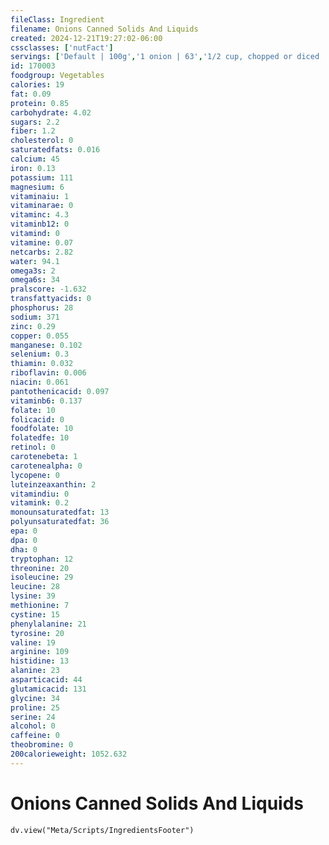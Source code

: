 ```yaml
---
fileClass: Ingredient
filename: Onions Canned Solids And Liquids
created: 2024-12-21T19:27:02-06:00
cssclasses: ['nutFact']
servings: ['Default | 100g','1 onion | 63','1/2 cup, chopped or diced | 112']
id: 170003
foodgroup: Vegetables
calories: 19
fat: 0.09
protein: 0.85
carbohydrate: 4.02
sugars: 2.2
fiber: 1.2
cholesterol: 0
saturatedfats: 0.016
calcium: 45
iron: 0.13
potassium: 111
magnesium: 6
vitaminaiu: 1
vitaminarae: 0
vitaminc: 4.3
vitaminb12: 0
vitamind: 0
vitamine: 0.07
netcarbs: 2.82
water: 94.1
omega3s: 2
omega6s: 34
pralscore: -1.632
transfattyacids: 0
phosphorus: 28
sodium: 371
zinc: 0.29
copper: 0.055
manganese: 0.102
selenium: 0.3
thiamin: 0.032
riboflavin: 0.006
niacin: 0.061
pantothenicacid: 0.097
vitaminb6: 0.137
folate: 10
folicacid: 0
foodfolate: 10
folatedfe: 10
retinol: 0
carotenebeta: 1
carotenealpha: 0
lycopene: 0
luteinzeaxanthin: 2
vitamindiu: 0
vitamink: 0.2
monounsaturatedfat: 13
polyunsaturatedfat: 36
epa: 0
dpa: 0
dha: 0
tryptophan: 12
threonine: 20
isoleucine: 29
leucine: 28
lysine: 39
methionine: 7
cystine: 15
phenylalanine: 21
tyrosine: 20
valine: 19
arginine: 109
histidine: 13
alanine: 23
asparticacid: 44
glutamicacid: 131
glycine: 34
proline: 25
serine: 24
alcohol: 0
caffeine: 0
theobromine: 0
200calorieweight: 1052.632
---
```


# Onions Canned Solids And Liquids

```dataviewjs
dv.view("Meta/Scripts/IngredientsFooter")
```